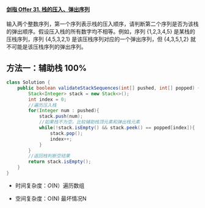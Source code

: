 #### [剑指 Offer 31. 栈的压入、弹出序列](https://leetcode-cn.com/problems/zhan-de-ya-ru-dan-chu-xu-lie-lcof/)

输入两个整数序列，第一个序列表示栈的压入顺序，请判断第二个序列是否为该栈的弹出顺序。假设压入栈的所有数字均不相等。例如，序列 {1,2,3,4,5} 是某栈的压栈序列，序列 {4,5,3,2,1} 是该压栈序列对应的一个弹出序列，但 {4,3,5,1,2} 就不可能是该压栈序列的弹出序列。

## 方法一：辅助栈 100%

```java
class Solution {
    public boolean validateStackSequences(int[] pushed, int[] popped) {
        Stack<Integer> stack = new Stack<>();
        int index = 0;
        //遍历压入栈
        for(Integer num : pushed){
            stack.push(num);
            //如果栈不为空，比较辅助栈顶元素和弹出栈元素
            while(!stack.isEmpty() && stack.peek() == popped[index]){
                stack.pop();
                index++;
            }
        }
        //返回栈判断空结果
        return stack.isEmpty();
    }
}
```

- 时间复杂度：*O*(N）遍历数组

- 空间复杂度：O(N) 最坏情况N
